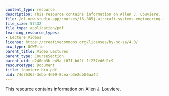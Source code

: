 ```yaml
---
content_type: resource
description: This resource contains information on Allen J. Louviere.
file: /ol-ocw-studio-app/courses/16-885j-aircraft-systems-engineering-fall-2005/74d763653ebb4e098ceab3e2db06aa4d_louviere_bio.pdf
file_size: 57432
file_type: application/pdf
learning_resource_types:
- Lecture Videos
license: https://creativecommons.org/licenses/by-nc-sa/4.0/
ocw_type: OCWFile
parent_title: Video Lectures
parent_type: CourseSection
parent_uid: d240db3b-e49a-f071-bd2f-1f257ed6d1c9
resourcetype: Document
title: louviere_bio.pdf
uid: 74d76365-3ebb-4e09-8cea-b3e2db06aa4d
---
```

This resource contains information on Allen J. Louviere.